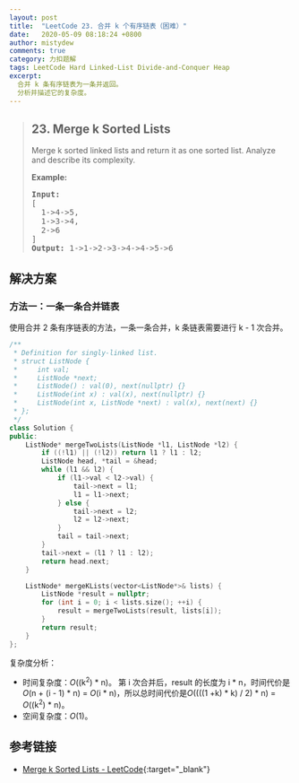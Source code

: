 ```yaml
---
layout: post
title:  "LeetCode 23. 合并 k 个有序链表（困难）"
date:   2020-05-09 08:18:24 +0800
author: mistydew
comments: true
category: 力扣题解
tags: LeetCode Hard Linked-List Divide-and-Conquer Heap
excerpt:
  合并 k 条有序链表为一条并返回。
  分析并描述它的复杂度。
---
```

> ## 23. Merge k Sorted Lists
> 
> Merge k sorted linked lists and return it as one sorted list. Analyze and
> describe its complexity.
> 
> **Example:**
> 
> <pre>
> <strong>Input:</strong>
> [
>   1->4->5,
>   1->3->4,
>   2->6
> ]
> <strong>Output:</strong> 1->1->2->3->4->4->5->6
> </pre>

## 解决方案

### 方法一：一条一条合并链表

使用合并 2 条有序链表的方法，一条一条合并，k 条链表需要进行 k - 1 次合并。

```cpp
/**
 * Definition for singly-linked list.
 * struct ListNode {
 *     int val;
 *     ListNode *next;
 *     ListNode() : val(0), next(nullptr) {}
 *     ListNode(int x) : val(x), next(nullptr) {}
 *     ListNode(int x, ListNode *next) : val(x), next(next) {}
 * };
 */
class Solution {
public:
    ListNode* mergeTwoLists(ListNode *l1, ListNode *l2) {
        if ((!l1) || (!l2)) return l1 ? l1 : l2;
        ListNode head, *tail = &head;
        while (l1 && l2) {
            if (l1->val < l2->val) {
                tail->next = l1;
                l1 = l1->next;
            } else {
                tail->next = l2;
                l2 = l2->next;
            }
            tail = tail->next;
        }
        tail->next = (l1 ? l1 : l2);
        return head.next;
    }

    ListNode* mergeKLists(vector<ListNode*>& lists) {
        ListNode *result = nullptr;
        for (int i = 0; i < lists.size(); ++i) {
            result = mergeTwoLists(result, lists[i]);
        }
        return result;
    }
};
```

复杂度分析：
* 时间复杂度：*O*((k<sup>2</sup>) * n)。
  第 i 次合并后，result 的长度为 i * n，时间代价是*O*(n + (i - 1) * n) = *O*(i * n)，所以总时间代价是*O*((((1 +k) * k) / 2) * n) = *O*((k<sup>2</sup>) * n)。
* 空间复杂度：*O*(1)。

## 参考链接

* [Merge k Sorted Lists - LeetCode](https://leetcode.com/problems/merge-k-sorted-lists/){:target="_blank"}
